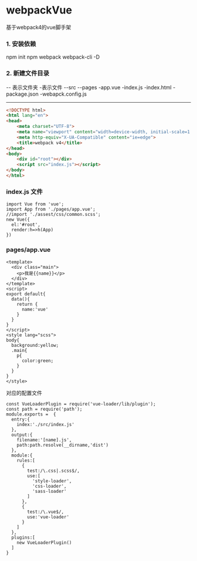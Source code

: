 # webpackVue
基于webpack4的vue脚手架
### 1. 安装依赖 
npm init
npm webpack webpack-cli -D
### 2. 新建文件目录

-- 表示文件夹 -表示文件
--src
  --pages
    -app.vue
  -index.js
  -index.html
  -package.json
  -webapck.config.js

---

```html
<!DOCTYPE html>
<html lang="en">
<head>
    <meta charset="UTF-8">
    <meta name="viewport" content="width=device-width, initial-scale=1.0">
    <meta http-equiv="X-UA-Compatible" content="ie=edge">
    <title>webpack v4</title>
</head>
<body>
    <div id="root"></div>
    <script src="index.js"></script>
</body>
</html>
```
### index.js 文件

```
import Vue from 'vue';
import App from './pages/app.vue';
//import './assest/css/common.scss';
new Vue({
  el:'#root',
  render:h=>h(App)
})
```

### pages/app.vue

```
<template>
  <div class="main">
    <p>我是{{name}}</p>
  </div>
</template>
<script>
export default{
  data(){
    return {
      name:'vue'
    }
  }
}
</script>
<style lang="scss">
body{
  background:yellow;
  .main{
    p{
      color:green;
    }
  }
}
</style>
```
对应的配置文件

```
const VueLoaderPlugin = require('vue-loader/lib/plugin');
const path = require('path');
module.exports =  {
  entry:{
    index:'./src/index.js'
  },
  output:{
    filename:'[name].js',
    path:path.resolve(__dirname,'dist')
  },
  module:{
    rules:[
      {
        test:/\.css|.scss$/,
        use:[
          'style-loader',
          'css-loader',
          'sass-loader'
        ]
      },
      {
        test:/\.vue$/,
        use:'vue-loader'
      }
    ]
  },
  plugins:[
    new VueLoaderPlugin()
  ]
}
```
